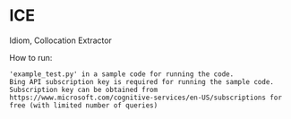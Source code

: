 # ICE
Idiom, Collocation Extractor



How to run:

    'example_test.py' in a sample code for running the code.
    Bing API subscription key is required for running the sample code.
    Subscription key can be obtained from https://www.microsoft.com/cognitive-services/en-US/subscriptions for free (with limited number of queries)
